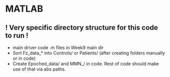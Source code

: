 # MATLAB

## ! Very specific directory structure for this code to run !
- main driver code .m files in Week9 main dir
- Sort Fz_data_* into Controls/ or Patients/ (after creating folders manually or in code)
- Create Epoched_data/ and MMN_/ in code. Rest of code should make use of that via abs paths.
